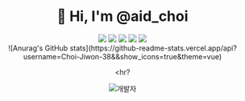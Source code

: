 <div align = center><h1> 👋 Hi, I'm @aid_choi </h1></div>

<div align="center">
  <img src = https://img.shields.io/badge/-Javascript-yellow></img>
  <img src = https://img.shields.io/badge/-Python-blue></img>
  <img src = https://img.shields.io/badge/-Java-red></img>
  <img src = https://img.shields.io/badge/-CSS-skyblue></img>
  <img src = https://img.shields.io/badge/-HTML-#FF6347></img>
</div>

<div align = center>
![Anurag's GitHub stats](https://github-readme-stats.vercel.app/api?username=Choi-Jiwon-38&&show_icons=true&theme=vue)

 <hr?
      
![개발자](https://user-images.githubusercontent.com/81795729/142876078-ab05a7cb-6cd4-4a48-b56a-b12a714efec7.png)
</div>
